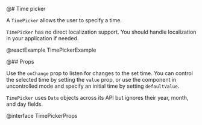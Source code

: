 @# Time picker

A `TimePicker` allows the user to specify a time.

`TimePicker` has no direct localization support. You should handle localization in your
application if needed.

@reactExample TimePickerExample

@## Props

Use the `onChange` prop to listen for changes to the set time. You can control the selected time by
setting the `value` prop, or use the component in uncontrolled mode and specify an initial time by
setting `defaultValue`.

`TimePicker` uses `Date` objects across its API but ignores their year, month, and day fields.

@interface TimePickerProps
